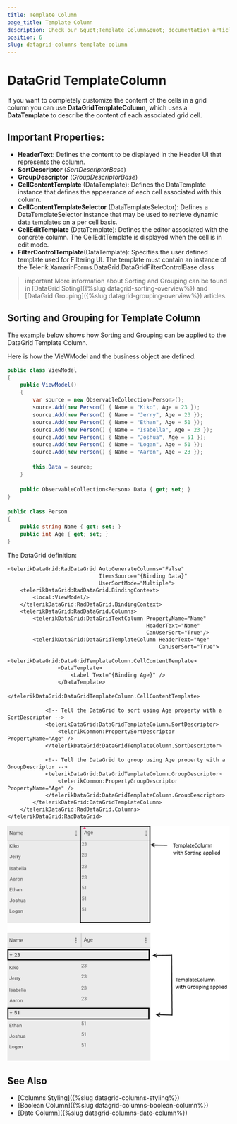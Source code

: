 ```yaml
---
title: Template Column
page_title: Template Column
description: Check our &quot;Template Column&quot; documentation article for Telerik DataGrid for Xamarin control.
position: 6
slug: datagrid-columns-template-column
---
```


# DataGrid TemplateColumn

If you want to completely customize the content of the cells in a grid column you can use **DataGridTemplateColumn**, which uses a **DataTemplate** to describe the content of each associated grid cell.

## Important Properties:

* **HeaderText**: Defines the content to be displayed in the Header UI that represents the column.
* **SortDescriptor** (*SortDescriptorBase*)
* **GroupDescriptor** (*GroupDescriptorBase*)
* **CellContentTemplate** (DataTemplate): Defines the DataTemplate instance that defines the appearance of each cell associated with this column.
* **CellContentTemplateSelector** (DataTemplateSelector): Defines a DataTemplateSelector instance that may be used to retrieve dynamic data templates on a per cell basis.
* **CellEditTemplate** (DataTemplate): Defines the editor assosiated with the concrete column. The CellEditTemplate is displayed when the cell is in edit mode.
* **FilterControlTemplate**(DataTemplate): Specifies the user defined template used for Filtering UI. The template must contain an instance of the Telerik.XamarinForms.DataGrid.DataGridFilterControlBase class

>important More information about Sorting and Grouping can be found in [DataGrid Soting]({%slug datagrid-sorting-overview%}) and [DataGrid Grouping]({%slug datagrid-grouping-overview%}) articles.

## Sorting and Grouping for Template Column

The example below shows how Sorting and Grouping can be applied to the DataGrid Template Column. 

Here is how the VieWModel and the business object are defined:

```C#
public class ViewModel
{
    public ViewModel()
    {
        var source = new ObservableCollection<Person>();
        source.Add(new Person() { Name = "Kiko", Age = 23 });
        source.Add(new Person() { Name = "Jerry", Age = 23 });
        source.Add(new Person() { Name = "Ethan", Age = 51 });
        source.Add(new Person() { Name = "Isabella", Age = 23 });
        source.Add(new Person() { Name = "Joshua", Age = 51 });
        source.Add(new Person() { Name = "Logan", Age = 51 });
        source.Add(new Person() { Name = "Aaron", Age = 23 });

        this.Data = source;
    }

    public ObservableCollection<Person> Data { get; set; }
}

public class Person
{
    public string Name { get; set; }
    public int Age { get; set; }
}
```

The DataGrid definition:

```XAML
<telerikDataGrid:RadDataGrid AutoGenerateColumns="False"
                             ItemsSource="{Binding Data}" 
                             UserSortMode="Multiple">
    <telerikDataGrid:RadDataGrid.BindingContext>
        <local:ViewModel/>
    </telerikDataGrid:RadDataGrid.BindingContext>
    <telerikDataGrid:RadDataGrid.Columns>
		<telerikDataGrid:DataGridTextColumn PropertyName="Name"
	                                        HeaderText="Name"
	                                        CanUserSort="True"/>
        <telerikDataGrid:DataGridTemplateColumn HeaderText="Age"
                                                CanUserSort="True">
            <telerikDataGrid:DataGridTemplateColumn.CellContentTemplate>
                <DataTemplate>
                    <Label Text="{Binding Age}" />
                </DataTemplate>
            </telerikDataGrid:DataGridTemplateColumn.CellContentTemplate>

            <!-- Tell the DataGrid to sort using Age property with a SortDescriptor -->
            <telerikDataGrid:DataGridTemplateColumn.SortDescriptor>
                <telerikCommon:PropertySortDescriptor PropertyName="Age" />
            </telerikDataGrid:DataGridTemplateColumn.SortDescriptor>

            <!-- Tell the DataGrid to group using Age property with a GroupDescriptor -->
            <telerikDataGrid:DataGridTemplateColumn.GroupDescriptor>
                <telerikCommon:PropertyGroupDescriptor PropertyName="Age" />
            </telerikDataGrid:DataGridTemplateColumn.GroupDescriptor>
        </telerikDataGrid:DataGridTemplateColumn>
    </telerikDataGrid:RadDataGrid.Columns>
</telerikDataGrid:RadDataGrid>
```

![Template Column](images/templatecolumn-overview.png)

## See Also

- [Columns Styling]({%slug datagrid-columns-styling%})
- [Boolean Column]({%slug datagrid-columns-boolean-column%})
- [Date Column]({%slug datagrid-columns-date-column%})
